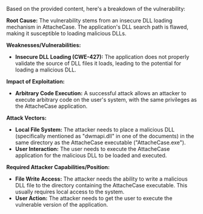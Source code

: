 Based on the provided content, here's a breakdown of the vulnerability:

**Root Cause:** The vulnerability stems from an insecure DLL loading mechanism in AttacheCase. The application's DLL search path is flawed, making it susceptible to loading malicious DLLs.

**Weaknesses/Vulnerabilities:**
*   **Insecure DLL Loading (CWE-427):** The application does not properly validate the source of DLL files it loads, leading to the potential for loading a malicious DLL.

**Impact of Exploitation:**
*   **Arbitrary Code Execution:** A successful attack allows an attacker to execute arbitrary code on the user's system, with the same privileges as the AttacheCase application.

**Attack Vectors:**
*   **Local File System:** The attacker needs to place a malicious DLL (specifically mentioned as "dwmapi.dll" in one of the documents) in the same directory as the AttacheCase executable ("AttacheCase.exe").
*   **User Interaction:** The user needs to execute the AttacheCase application for the malicious DLL to be loaded and executed.

**Required Attacker Capabilities/Position:**
*   **File Write Access:** The attacker needs the ability to write a malicious DLL file to the directory containing the AttacheCase executable. This usually requires local access to the system.
*   **User Action:** The attacker needs to get the user to execute the vulnerable version of the application.